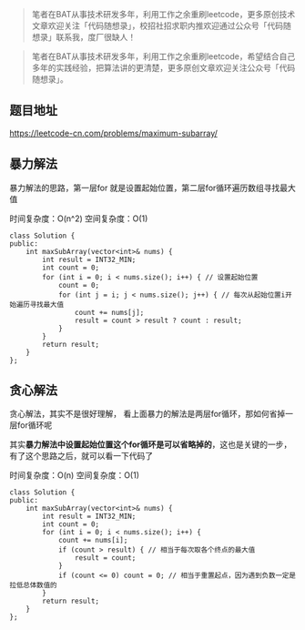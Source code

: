 > 笔者在BAT从事技术研发多年，利用工作之余重刷leetcode，更多原创技术文章欢迎关注「代码随想录」，校招社招求职内推欢迎通过公众号「代码随想录」联系我，度厂很缺人！

> 笔者在BAT从事技术研发多年，利用工作之余重刷leetcode，希望结合自己多年的实践经验，把算法讲的更清楚，更多原创文章欢迎关注公众号「代码随想录」。

## 题目地址 
https://leetcode-cn.com/problems/maximum-subarray/

## 暴力解法 

暴力解法的思路，第一层for 就是设置起始位置，第二层for循环遍历数组寻找最大值 

时间复杂度：O(n^2) 
空间复杂度：O(1)
```
class Solution {
public:
    int maxSubArray(vector<int>& nums) {
        int result = INT32_MIN;
        int count = 0;
        for (int i = 0; i < nums.size(); i++) { // 设置起始位置
            count = 0;
            for (int j = i; j < nums.size(); j++) { // 每次从起始位置i开始遍历寻找最大值
                count += nums[j];
                result = count > result ? count : result;
            }
        }
        return result;
    }
};
```

## 贪心解法 
贪心解法，其实不是很好理解， 看上面暴力的解法是两层for循环，那如何省掉一层for循环呢 
   
其实**暴力解法中设置起始位置这个for循环是可以省略掉的**，这也是关键的一步，有了这个思路之后，就可以看一下代码了

时间复杂度：O(n) 
空间复杂度：O(1)
```
class Solution {
public:
    int maxSubArray(vector<int>& nums) {
        int result = INT32_MIN;
        int count = 0;
        for (int i = 0; i < nums.size(); i++) {
            count += nums[i];
            if (count > result) { // 相当于每次取各个终点的最大值
                result = count;
            }
            if (count <= 0) count = 0; // 相当于重置起点，因为遇到负数一定是拉低总体数值的
        }
        return result;
    }
};
```
